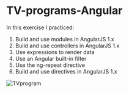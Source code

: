 # TV-programs-Angular
In this exercise I practiced:
1. Build and use modules in AngularJS 1.x
2. Build and use controllers in AngularJS 1.x
3. Use expressions to render data
4. Use an Angular built-in filter
5. Use the ng-repeat directive
6. Build and use directives in AngularJS 1.x
 <img src="https://res.cloudinary.com/mokaweb/image/upload/v1591395161/Codecademy%20Angular/program-tv.png" alt="TVprogram">
